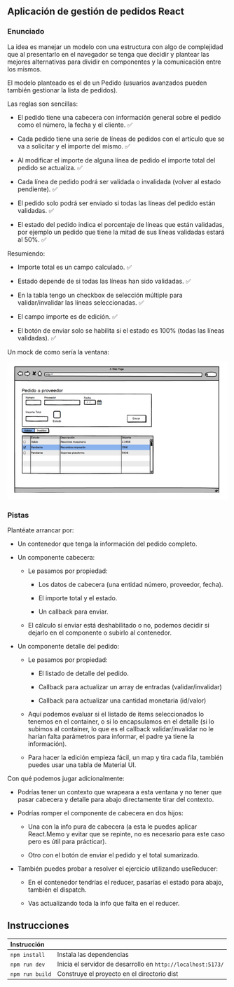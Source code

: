 ## Aplicación de gestión de pedidos React

### Enunciado

La idea es manejar un modelo con una estructura con algo de complejidad que al presentarlo en el navegador se tenga que decidir y plantear las mejores alternativas para dividir en componentes y la comunicación entre los mismos.

El modelo planteado es el de un Pedido (usuarios avanzados pueden también gestionar la lista de pedidos).

Las reglas son sencillas:

- El pedido tiene una cabecera con información general sobre el pedido como el número, la fecha y el cliente. ✅

- Cada pedido tiene una serie de líneas de pedidos con el artículo que se va a solicitar y el importe del mismo. ✅

- Al modificar el importe de alguna línea de pedido el importe total del pedido se actualiza. ✅

- Cada línea de pedido podrá ser validada o invalidada (volver al estado pendiente). ✅

- El pedido solo podrá ser enviado si todas las líneas del pedido están validadas. ✅

- El estado del pedido indica el porcentaje de líneas que están validadas, por ejemplo un pedido que tiene la mitad de sus líneas validadas estará al 50%. ✅

Resumiendo:

- Importe total es un campo calculado. ✅

- Estado depende de si todas las líneas han sido validadas. ✅

- En la tabla tengo un checkbox de selección múltiple para validar/invalidar las líneas seleccionadas. ✅

- El campo importe es de edición. ✅

- El botón de enviar solo se habilita si el estado es 100% (todas las líneas validadas). ✅

Un mock de como sería la ventana:

![mock](./mock.png)

### Pistas

Plantéate arrancar por:

- Un contenedor que tenga la información del pedido completo.

- Un componente cabecera:

    - Le pasamos por propiedad:

        - Los datos de cabecera (una entidad número, proveedor, fecha).

        - El importe total y el estado.

        - Un callback para enviar.

    - El cálculo si enviar está deshabilitado o no, podemos decidir si dejarlo en el componente o subirlo al contenedor.

- Un componente detalle del pedido:

    - Le pasamos por propiedad:

        - El listado de detalle del pedido.

        - Callback para actualizar un array de entradas (validar/invalidar)

        - Callback para actualizar una cantidad monetaria (id/valor)

    - Aquí podemos evaluar si el listado de items seleccionados lo tenemos en el container, o si lo encapsulamos en el detalle (si lo subimos al container, lo que es el callback validar/invalidar no le harían falta parámetros para informar, el padre ya tiene la información).

    - Para hacer la edición empieza fácil, un map y tira cada fila, también puedes usar una tabla de Material UI.

Con qué podemos jugar adicionalmente:

- Podrías tener un contexto que wrapeara a esta ventana y no tener que pasar cabecera y detalle para abajo directamente tirar del contexto.

- Podrías romper el componente de cabecera en dos hijos:

    - Una con la info pura de cabecera (a esta le puedes aplicar React.Memo y evitar que se repinte, no es necesario para este caso pero es útil para prácticar).

    - Otro con el botón de enviar el pedido y el total sumarizado.

- También puedes probar a resolver el ejercicio utilizando useReducer:

    - En el contenedor tendrías el reducer, pasarías el estado para abajo, también el dispatch.

    - Vas actualizando toda la info que falta en el reducer.

##  Instrucciones
| Instrucción               |                                                                         |
| :------------------------ | :---------------------------------------------------------------------- |
| `npm install`             | Instala las dependencias                                                |
| `npm run dev`             | Inicia el servidor de desarrollo en `http://localhost:5173/`            |
| `npm run build`           | Construye el proyecto en el directorio dist                             |    